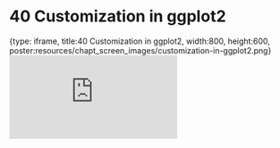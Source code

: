 # 40 Customization in ggplot2
 
{type: iframe, title:40 Customization in ggplot2, width:800, height:600, poster:resources/chapt_screen_images/customization-in-ggplot2.png}
![](https://datatrail-jhu.github.io/DataTrail_ReOrg/no_toc/customization-in-ggplot2.html)
 

 
